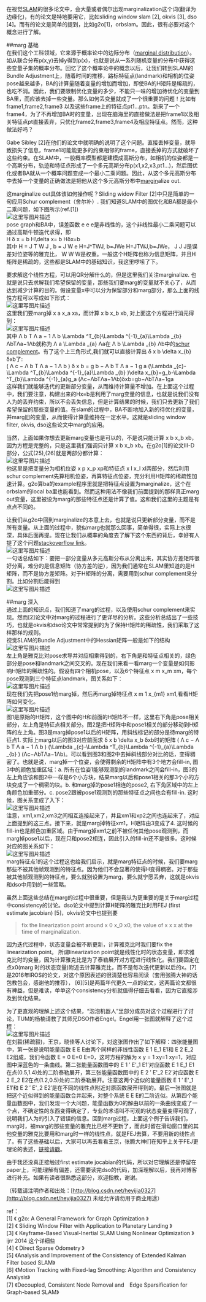在视觉[SLAM](https://so.csdn.net/so/search?q=SLAM)的很多论文中，会大量或者偶尔出现marginalization这个词(翻译为边缘化)，有的论文是特地要用它，比如sliding window slam \[2\], okvis \[3\], dso \[4\]。而有的论文是简单的提到，比如g2o\[1\]，orbslam。因此，很有必要对这个概念进行了解。

##marg 基础  
在我们这个工科领域，它来源于概率论中的边际分布（[marginal distribution](https://en.wikipedia.org/wiki/Marginal_distribution)）。如从联合分布p(x,y)去掉y得到p(x)，也就是说从一系列随机变量的分布中获得这些变量子集的概率分布。回忆了这个概率论中的概念以后，让我们转到SLAM的Bundle Adjustment上，随着时间的推移，路标特征点(landmark)和相机的位姿pose越来越多，BA的计算量随着变量的增加而增加，即使BA的H矩阵是稀疏的，也吃不消。因此，我们要限制优化变量的多少，不能只一味的增加待优化的变量到BA里，而应该去掉一些变量。那么如何丢变量就成了一个很重要的问题！比如有frame1,frame2,frame3 以及这些frame上的特征点pt1…ptn。新来了一个frame4，为了不再增加BA时的变量，出现在脑海里的直接做法是把frame1以及相关特征点pt直接丢弃，只优化frame2,frame3,frame4及相应特征点。然而，这种做法好吗？

Gabe Sibley \[2\]在他们的论文中就明确的说明了这个问题。直接丢掉变量，就导致损失了信息，frame1可能能更多的约束相邻的frame，直接丢掉的方式就破坏了这些约束。在SLAM中，一般概率模型都是建模成高斯分布，如相机的位姿都是一个高斯分布，轨迹和特征点形成了一个多元高斯分布p(x1,x2,x3,pt1…)，然后图优化或者BA就从一个概率问题变成一个最小二乘问题。因此，从这个多元高斯分布中去掉一个变量的正确做法是把他从这个多元高斯分布中[margin](https://so.csdn.net/so/search?q=margin)alize out.

这marginalize out具体该如何操作呢？Sliding widow Filter \[2\]中只是简单的一句应用Schur complement（舍尔补）. 我们知道SLAM中的图优化和BA都是最小二乘问题，如下图所示(ref.\[1\])  
![这里写图片描述](https://img-blog.csdn.net/20161015201150056)  
pose graph和BA中，误差函数 e e e是非线性的，这个非线性最小二乘问题可以通过高斯牛顿迭代求得，即  
H δ x = b H\\delta x= b Hδx\=b  
其中 H = J T W J , b = J W e H=J^TWJ, b=JWe H\=JTWJ,b\=JWe， J J J是误差对位姿等的雅克比， W W W是权重。一般这个H矩阵也称为信息矩阵，并且H矩阵是稀疏的，这些都是SLAM中的基础知识，我这里啰嗦了下。

要求解这个线性方程，可以用QR分解什么的，但是这里我们关注marginalize. 也就是说只去求解我们希望保留的变量，那些我们要marg的变量就不关心了，从而达到减少计算的目的。假设变量x中可以分为保留部分和marg部分，那么上面的线性方程可以写成如下形式：  
![这里写图片描述](https://img-blog.csdn.net/20161015202355326)  
这里我们要marg掉 x a x\_a xa，而计算 x b x\_b xb, 对上面这个方程进行消元得到：  
![这里写图片描述](https://img-blog.csdn.net/20161015202557515)  
其中 Λ b T Λ a − 1 Λ b \\Lambda ^T\_{b}\\Lambda ^{-1}\_{a}\\Lambda \_{b} ΛbTΛa−1Λb就称为 Λ a \\Lambda \_{a} Λa在 Λ b \\Lambda \_{b} Λb中的[schur complement](https://en.wikipedia.org/wiki/Schur_complement)。有了这个上三角形式,我们就可以直接计算出 δ x b \\delta x\_{b} δxb了:  
( Λ c − Λ b T Λ a − 1 Λ b ) δ x b = g b − Λ b T Λ a − 1 g a (\\Lambda \_{c}-\\Lambda ^T\_{b}\\Lambda ^{-1}\_{a}\\Lambda \_{b} )\\delta x\_{b}=g\_b-\\Lambda ^T\_{b}\\Lambda ^{-1}\_{a}g\_a (Λc−ΛbTΛa−1Λb)δxb\=gb−ΛbTΛa−1ga  
这样我们就能够迭代的更新部分变量，从而维持计算量不增加。在上面这个过程中，我们要注意，构建出来的Hx=b是利用了marg变量的信息，也就是说我们没有人为的丢弃约束，所以不会丢失信息，但是计算结果的时候，我们只去更新了我们希望保留的那些变量的值。在slam的过程中，BA不断地加入新的待优化的变量，并marg旧的变量，从而使得计算量维持在一定水平。这就是sliding window filter, okvis, dso这些论文中marg的应用。

当然，上面如果你想去更新marg变量也是可以的，不是说只能计算 x b x\_b xb，因为方程是完整的，只是这里我们强调只计算 x b x\_b xb。在g2o\[1\]的论文III-D部分，公式(25),(26)就是两部分都计算：  
![这里写图片描述](https://img-blog.csdn.net/20161015204751195)  
他这里是把变量分为相机位姿 x p x\_p xp和特征点 x l x\_l xl两部分，然后利用schur complement先算相机位姿，再算特征点位姿，充分利用H矩阵的稀疏性加速计算。g2o算ba的example程序里就是把特征点设置为marginalize，这个在orbslam的local ba里也能看到。然而这种用法不像我们前面提到的那样真正marg out变量，这里被设为marg的那些特征点还是计算了值。这和我们这里的主题是有点点不同的。

让我们从g2o中回到marginalize的本意上去，也就是说只更新部分变量，而不是所有变量。从上面的过程中，貌似marg也就那么回事，简单得很，实际上水很深，具体后面再提。现在让我们从概率的角度去了解下这个东西的背后，幸好有人提了这个问题[stackoverflow link](http://robotics.stackexchange.com/questions/8900/slam-why-is-marginalization-the-same-as-schurs-complement)。  
![这里写图片描述](https://img-blog.csdn.net/20161015213214171)  
一句话总结如下：要把一部分变量从多元高斯分布从分离出来，其实协方差矩阵很好分离，难分的是信息矩阵（协方差的逆），因为我们通常在SLAM里知道的是H矩阵，而不是协方差矩阵。对于H矩阵的分离，需要用到schur complement来分割。比如分割后能得到  
![这里写图片描述](https://img-blog.csdn.net/20161015213800711)

##marg 深入  
通过上面的知识点，我们知道了marg的过程，以及使用schur complement来实现。然而\[2\]论文中对marg的过程进行了更详尽的分析。这些分析总结出了一些技巧，也就是okvis和dso论文中常常提到的为了保持H矩阵的稀疏性，我们采取了这样那样的规则。  
视觉SLAM的Bundle Adjustment中的Hessian矩阵一般是如下的结构  
![这里写图片描述](https://img-blog.csdn.net/20161015220317931)  
左上角是雅克比对pose求导并对应相乘得到的，右下角是和特征点相关的，绿色部分是pose和landmark之间交叉的。现在我们来看一看marg一个变量是如何影响H矩阵的稀疏性的。假设有四个相机pose，以及6个特征点 x m x\_m xm，每个pose观测到三个特征点landmark，图关系如下：  
![这里写图片描述](https://img-blog.csdn.net/20161015220717714)  
现在我们先把pose1给marg掉，然后再marg掉特征点 x m 1 x\_{m1} xm1,看看H矩阵如何变化。  
![这里写图片描述](https://img-blog.csdn.net/20161015222014651)  
图1是原始的H矩阵，这个图中的H和前面的H矩阵不一样，这里右下角是pose相关部分，左上角是特征点相关部分。图2是把H矩阵中和pose1相关的部分移动到H矩阵的左上角。图3是marg掉pose1以后的H矩阵，用斜线标记的部分是待marg的特征点1. 实际上marg以后的图3对应前面求 δ x b \\delta x\_b δxb时的矩阵 ( Λ c − Λ b T Λ a − 1 Λ b ) (\\Lambda \_{c}-\\Lambda ^T\_{b}\\Lambda ^{-1}\_{a}\\Lambda \_{b} ) (Λc−ΛbTΛa−1Λb)。可以看到图3和图2中去掉斜线部分对比的话，变得稠密了。也就是说，marg掉一个位姿，会使得剩余的H矩阵中有3个地方会fill-in, 图3中的颜色加重区域：a. 所有在位姿1能够观测到的landmark之间会fill-in，图3的左上角应该和图2中一样是6个小方块，结果marg以后和pose1相关的那3个小的方块变成了一个稠密的块。b. 和marg掉的pose1相连的pose2, 右下角区域中的左上角颜色加重部分。c. pose2跟被pose1观测到的那些特征点之间也会有fill-in. 这时候，图关系变成了入下：  
![这里写图片描述](https://img-blog.csdn.net/20161015225317996)  
注意，xm1,xm2,xm3之间相互连接起来了，并且xm1和xp2之间也连起来了，对应上面提到的这三点。接下来，就是marg掉特征xm1，H矩阵由3变成了4. 这时候的fill-in也是颜色加重区域。由于marg掉xm1之前不被任何其他pose观测到，而marg掉pose1以后，现在只和pose2相连，因此引入的fill-in还不是很多。这时候对应的图关系如下：  
![这里写图片描述](https://img-blog.csdn.net/20161015230005660)  
marg特征点1的这个过程这也给我们启示，就是marg特征点的时候，我们要marg那些不被其他帧观测到的特征点。因为他们不会显著的使得H变得稠密。对于那些被其他帧观测到的特征点，要么就别设置为marg，要么就宁愿丢弃，这就是okvis和dso中用到的一些策略。

虽然上面这些总结在marg的过程中很重要，但是我认为更重要的是关于marg过程中consistency的讨论。dso论文中提到计算H矩阵的雅克比时用FEJ (first estimate jacobian) \[5\]，okvis论文中也提到要

> fix the linearization point around x 0 x\_0 x0, the value of x x x at the time of marginalization.

因为迭代过程中，状态变量会被不断更新，计算雅克比时我们要fix the linearization point。 所谓linearization point就是线性化时的状态变量，即求雅克比时的变量，因为计算雅克比是为了泰勒展开对方程进行线性化。我们要固定在点x0(marg 时的状态变量)附近去计算雅克比，而不是每次迭代更新以后的x。\[7\]是2016年IROS的论文，对这个原因表述的很清楚也容易阅读（套用张腾大神的话包教包会，感谢他的推荐）， \[6\]\[5\]是两篇年代更久一点的论文，这两篇论文都很有裨益，但是难读，单单这个consistency分析就值得仔细去看看，因为它直接涉及到优化结果。

为了更直观的理解上述这个结果，“泡泡机器人”里部分成员对这个过程进行了讨论，TUM的杨楠请教了其师兄DSO作者Engel。Engel用一张图就解释了这个过程：  
![这里写图片描述](https://img-blog.csdn.net/20161127105918070)  
在刘毅(稀疏毅)，王京，晓佳等人讨论下，对这张图作出了如下解释：四张能量图中，第一张是说明能量函数 E E E由两个同样的非线性函数 E 1 E\_1 E1和 E 2 E\_2 E2组成，我们令函数 E = 0 E=0 E\=0，这时方程的解为 x y = 1 xy=1 xy\=1，对应图中深蓝色的一条曲线。第二张能量函数图中的 E 1 ′ E&#x27;\_1 E1′对应函数 E 1 E\_1 E1在点(0.5,1.4)处的二阶泰勒展开，第三张能量函数图中的 E 2 ′ E&#x27;\_2 E2′对应函数 E 2 E\_2 E2在点(1.2,0.5)处的二阶泰勒展开。注意这两个近似的能量函数 E 1 ′ E&#x27;\_1 E1′和 E 2 ′ E&#x27;\_2 E2′是在不同的线性点附近对原函数展开得到的。最后一张图就是把这个近似得到的能量函数合并起来，对整个系统 E E E的二阶近似。从第四个能量函数图中，我们发现一个大问题，能量函数为0的解由以前的一条曲线变成了一个点，不确定性的东西变得确定了，专业的术语叫不可观的状态变量变得可观了，说明我们人为的引入了错误的信息。回到marg过程，上面这个例子告诉我们，marg时，被marg的那些变量的雅克比已经不更新了，而此时留在滑动窗口里的其他变量的雅克比要用和marg时一样的线性点，就是FEJ去算，不要用新的线性点了。有了这些基础以后，大家可以再去看看王京，张腾大神们在知乎上关于FEJ更理论的表述，[链接请戳](https://www.zhihu.com/question/52869487/noti-answers?group_id=784455517954142208)。

由于我还没真正接触过first estimate jocabian的代码，所以对它理解还是停留在paper上，可能理解有偏差，还需要读完dso的代码，加深理解以后，我再对博客进行补充。如果有读者很熟悉这部分，欢迎指教，谢谢。

（转载请注明作者和出处：[http://blog.csdn.net/heyijia0327](http://blog.csdn.net/heyijia0327) 未经允许请勿用于商业用途）

ref：  
\[1\] 《 g2o: A General Framework for Graph Optimization 》  
\[2\] 《 Sliding Window Filter with Application to Planetary Landing 》  
\[3\] 《 Keyframe-Based Visual-Inertial SLAM Using Nonlinear Optimization 》ijrr 2014 这个详细些  
\[4\] 《 Direct Sparse Odometry 》  
\[5\] 《Analysis and Improvement of the Consistency of Extended Kalman Filter based SLAM》  
\[6\] 《Motion Tracking with Fixed-lag Smoothing: Algorithm and Consistency Analysis》  
\[7\] 《Decoupled, Consistent Node Removal and　Edge Sparsification for Graph-based SLAM》